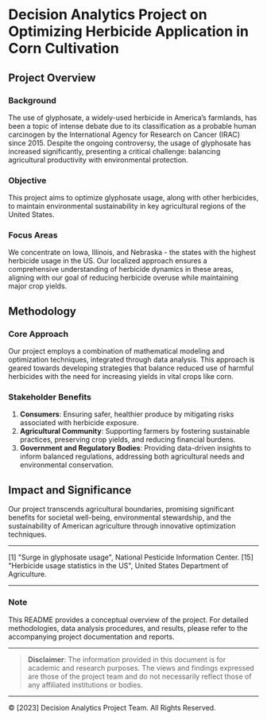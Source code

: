 # Decision Analytics Project on Optimizing Herbicide Application in Corn Cultivation

## Project Overview

### Background
The use of glyphosate, a widely-used herbicide in America’s farmlands, has been a topic of intense debate due to its classification as a probable human carcinogen by the International Agency for Research on Cancer (IRAC) since 2015. Despite the ongoing controversy, the usage of glyphosate has increased significantly, presenting a critical challenge: balancing agricultural productivity with environmental protection.

### Objective
This project aims to optimize glyphosate usage, along with other herbicides, to maintain environmental sustainability in key agricultural regions of the United States.

### Focus Areas
We concentrate on Iowa, Illinois, and Nebraska - the states with the highest herbicide usage in the US. Our localized approach ensures a comprehensive understanding of herbicide dynamics in these areas, aligning with our goal of reducing herbicide overuse while maintaining major crop yields.

## Methodology

### Core Approach
Our project employs a combination of mathematical modeling and optimization techniques, integrated through data analysis. This approach is geared towards developing strategies that balance reduced use of harmful herbicides with the need for increasing yields in vital crops like corn.

### Stakeholder Benefits
1. **Consumers**: Ensuring safer, healthier produce by mitigating risks associated with herbicide exposure.
2. **Agricultural Community**: Supporting farmers by fostering sustainable practices, preserving crop yields, and reducing financial burdens.
3. **Government and Regulatory Bodies**: Providing data-driven insights to inform balanced regulations, addressing both agricultural needs and environmental conservation.

## Impact and Significance
Our project transcends agricultural boundaries, promising significant benefits for societal well-being, environmental stewardship, and the sustainability of American agriculture through innovative optimization techniques.

---

[1] "Surge in glyphosate usage", National Pesticide Information Center.
[15] "Herbicide usage statistics in the US", United States Department of Agriculture.

---

### Note
This README provides a conceptual overview of the project. For detailed methodologies, data analysis procedures, and results, please refer to the accompanying project documentation and reports.

---

> **Disclaimer**: The information provided in this document is for academic and research purposes. The views and findings expressed are those of the project team and do not necessarily reflect those of any affiliated institutions or bodies.

---

© [2023] Decision Analytics Project Team. All Rights Reserved.

